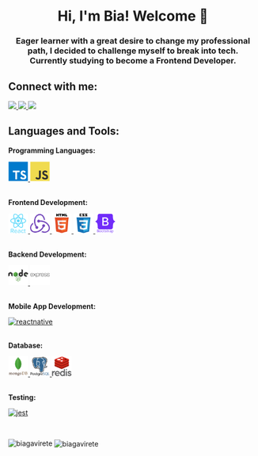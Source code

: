 <h1 align="center">Hi, I'm Bia! Welcome 👋</h1>
<h3 align="center">Eager learner with a great desire to change my professional path, I decided to challenge myself to break into tech. Currently studying to become a Frontend Developer.</h3>

<h2 align="left">Connect with me:</h2>
<p align="left">
<a href="https://www.linkedin.com/in/beatriz-gavira/" target="_blank"> <img src="https://img.shields.io/badge/LinkedIn-blue?style=flat&logo=linkedin&labelColor=blue&link=https://www.linkedin.com/in/beatriz-gavira/"> </a>
<a href="mailto:biagavirete@gmail.com"> <img src="https://img.shields.io/badge/Gmail-white?style=flat&logo=gmail&link=mailto:biagavirete@gmail.com"> </a>
<a href="https://discord.gg/gavirete#4304"> <img src="https://img.shields.io/badge/Discord-blueviolet?style=flat&logo=discord&labelColor=blueviolet&link=https://discord.gg/gavirete#4304"> </a>
</p>
<h2 align="left">Languages and Tools:</h2>
<strong>Programming Languages:</strong><br>
<p align="left"> <a href="https://www.typescriptlang.org/" target="_blank"> <img src="https://raw.githubusercontent.com/devicons/devicon/master/icons/typescript/typescript-original.svg" alt="typescript" width="40" height="40"/> </a>
<a href="https://developer.mozilla.org/en-US/docs/Web/JavaScript" target="_blank"> <img src="https://raw.githubusercontent.com/devicons/devicon/master/icons/javascript/javascript-original.svg" alt="javascript" width="40" height="40"/> </a> </p>
<br>
<strong>Frontend Development:</strong><br>
<p align="left"> <a href="https://reactjs.org/" target="_blank"> <img src="https://raw.githubusercontent.com/devicons/devicon/master/icons/react/react-original-wordmark.svg" alt="react" width="40" height="40"/> </a> 
<a href="https://redux.js.org" target="_blank"> <img src="https://raw.githubusercontent.com/devicons/devicon/master/icons/redux/redux-original.svg" alt="redux" width="40" height="40"/> </a> 
<a href="https://www.w3.org/html/" target="_blank"> <img src="https://raw.githubusercontent.com/devicons/devicon/master/icons/html5/html5-original-wordmark.svg" alt="html5" width="40" height="40"/> </a> 
<a href="https://www.w3schools.com/css/" target="_blank"> <img src="https://raw.githubusercontent.com/devicons/devicon/master/icons/css3/css3-original-wordmark.svg" alt="css3" width="40" height="40"/> </a> 
<a href="https://getbootstrap.com" target="_blank"> <img src="https://raw.githubusercontent.com/devicons/devicon/master/icons/bootstrap/bootstrap-plain-wordmark.svg" alt="bootstrap" width="40" height="40"/> </a> </p>
<br>
<strong>Backend Development:</strong><br>
<p align="left"> <a href="https://nodejs.org" target="_blank"> <img src="https://raw.githubusercontent.com/devicons/devicon/master/icons/nodejs/nodejs-original-wordmark.svg" alt="nodejs" width="40" height="40"/> </a> 
<a href="https://expressjs.com" target="_blank"> <img src="https://raw.githubusercontent.com/devicons/devicon/master/icons/express/express-original-wordmark.svg" alt="express" width="40" height="40"/> </a> </p>
<br>
<strong>Mobile App Development:</strong>
<p align="left">  <a href="https://reactnative.dev/" target="_blank"> <img src="https://reactnative.dev/img/header_logo.svg" alt="reactnative" width="40" height="40"/> </a> </p>
<br>
<strong>Database:</strong>
<p align="left"> <a href="https://www.mongodb.com/" target="_blank"> <img src="https://raw.githubusercontent.com/devicons/devicon/master/icons/mongodb/mongodb-original-wordmark.svg" alt="mongodb" width="40" height="40"/> </a> 
 <a href="https://www.postgresql.org" target="_blank"> <img src="https://raw.githubusercontent.com/devicons/devicon/master/icons/postgresql/postgresql-original-wordmark.svg" alt="postgresql" width="40" height="40"/> </a> 
 <a href="https://redis.io" target="_blank"> <img src="https://raw.githubusercontent.com/devicons/devicon/master/icons/redis/redis-original-wordmark.svg" alt="redis" width="40" height="40"/> </a> </p>
<br>
<strong>Testing:</strong>
<p align="left">
<a href="https://jestjs.io" target="_blank"> <img src="https://www.vectorlogo.zone/logos/jestjsio/jestjsio-icon.svg" alt="jest" width="40" height="40"/> </a> </p>
<br>
<p><img align="left" src="https://github-readme-stats.vercel.app/api/top-langs?username=biagavirete&show_icons=true&locale=en&layout=compact" alt="biagavirete" /></p>

<p>&nbsp;<img align="center" src="https://github-readme-stats.vercel.app/api?username=biagavirete&show_icons=true&locale=en" alt="biagavirete" /></p>
